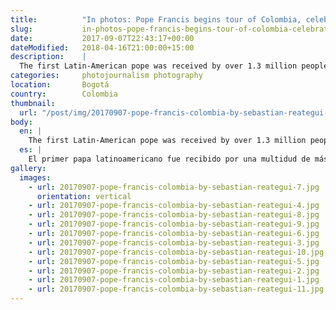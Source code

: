 ```yaml
---
title:          "In photos: Pope Francis begins tour of Colombia, celebrates peace agreement"
slug:           in-photos-pope-francis-begins-tour-of-colombia-celebrates-peace-agreement
date:           2017-09-07T22:43:17+00:00
dateModified:   2018-04-16T21:00:00+15:00
description:    |
  The first Latin-American pope was received by over 1.3 million people in Bogotá, Colombia's capital, marking the first of a five-day visit to the nation.
categories:     photojournalism photography
location:       Bogotá
country:        Colombia
thumbnail:
  url: "/post/img/20170907-pope-francis-colombia-by-sebastian-reategui-9.jpg"
body:
  en: |
    The first Latin-American pope was received by over 1.3 million people in Bogotá, Colombia's capital, marking the first of a five-day visit to the nation. Pope Francis spoke in the morning at the central square Plaza de Bolivar in a speech urging young people to be fearless, and calling for peace and reconciliation toward the end of a 50-year violent, internal conflict. The trip, which will include stops in Colombia's other largest cities Medellín and Cartagena as well as Villavicencio, was a promise from the Pontiff that he would fulfil once the government reached a formal peace agreement with rebels. As a country which identifies as 79 per cent Catholic, the celebrations of the Pope's arrival were anticipated for months, with closures and cancellations of study and work commitments across the city on the day to give residents the opportunity to participate.
  es: |
    El primer papa latinoamericano fue recibido por una multidud de más de 1.3 millones de personas en la ciudad de Bogotá, Colombia, durante el primer día de una visita de 5 en el país latinoamericano. Por la mañana Papa Francisco pronunció un discurso en la céntrica Plaza de Bolívar en el cual le pidió a los jóvenes de la nación que no les temiera la realización de paz, y que el país se una para que pueda lograr la reconciliación tras 50 años del conflicto violento internal. La visita oficial, con escalas en las ciudades colombianas de Medellín, Cartagena y Villavicencio, era un prometo del Papa que planeó cumplir si llegara el gobierno colombiano a un acuerdo con el grupo guerrillero las FARC. Como país con 79 por ciento de su población que se identifica como católica, las celebraciones de la llegada del Papa habían sido anticipadas ansiosamente, con varios empleadores y instituciones educativos a través de la ciudad aplazando a sus horarios para darle a los ciudadanos la oportunidad de participar.
gallery:
  images:
    - url: 20170907-pope-francis-colombia-by-sebastian-reategui-7.jpg
      orientation: vertical
    - url: 20170907-pope-francis-colombia-by-sebastian-reategui-4.jpg
    - url: 20170907-pope-francis-colombia-by-sebastian-reategui-8.jpg
    - url: 20170907-pope-francis-colombia-by-sebastian-reategui-9.jpg
    - url: 20170907-pope-francis-colombia-by-sebastian-reategui-6.jpg
    - url: 20170907-pope-francis-colombia-by-sebastian-reategui-3.jpg
    - url: 20170907-pope-francis-colombia-by-sebastian-reategui-10.jpg
    - url: 20170907-pope-francis-colombia-by-sebastian-reategui-5.jpg
    - url: 20170907-pope-francis-colombia-by-sebastian-reategui-2.jpg
    - url: 20170907-pope-francis-colombia-by-sebastian-reategui-1.jpg
    - url: 20170907-pope-francis-colombia-by-sebastian-reategui-11.jpg
---
```

